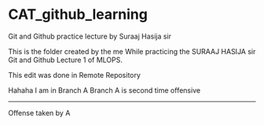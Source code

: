 # CAT_github_learning
 Git and Github practice lecture by Suraaj Hasija sir

This is the folder created by the me While practicing the SURAAJ HASIJA sir Git and Github Lecture 1 of MLOPS.

This edit was done in Remote Repository

Hahaha I am in Branch A
Branch A is second time offensive


----
Offense taken by A
